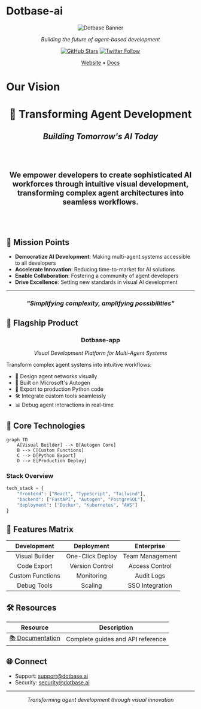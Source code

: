 # Dotbase-ai
<div align="center">

![Dotbase Banner](https://i.imgur.com/UgGWBt5.png)

*Building the future of agent-based development*

[![GitHub Stars](https://img.shields.io/github/stars/dotbase?style=flat-square&logo=github)](https://github.com/dotbase)
[![Twitter Follow](https://img.shields.io/twitter/follow/dotbaseai?style=flat-square&logo=twitter)](https://x.com/dotbase_ai)

[Website](https://dotbase.ai) • [Docs](https://dotbase.gitbook.io/dotbase)
</div>

# Our Vision

<div align="center">

# 🎯 Transforming Agent Development

## *Building Tomorrow's AI Today*

</div>

<div align="center" style="font-size: 1.2em; padding: 2em 0;">

### We empower developers to create sophisticated AI workforces through intuitive visual development, transforming complex agent architectures into seamless workflows.

</div>

## 🚀 Mission Points

- **Democratize AI Development**: Making multi-agent systems accessible to all developers
- **Accelerate Innovation**: Reducing time-to-market for AI solutions
- **Enable Collaboration**: Fostering a community of agent developers
- **Drive Excellence**: Setting new standards in visual AI development

<div align="center">

---

### *"Simplifying complexity, amplifying possibilities"*

</div>

## 🎯 Flagship Product

<div align="center">

### Dotbase-app
*Visual Development Platform for Multi-Agent Systems*

</div>

Transform complex agent systems into intuitive workflows:

- 🎨 Design agent networks visually
- 🤖 Built on Microsoft's Autogen
- 🔄 Export to production Python code
- 🛠️ Integrate custom tools seamlessly
- 📊 Debug agent interactions in real-time

## 🚀 Core Technologies

```mermaid
graph TD
    A[Visual Builder] --> B[Autogen Core]
    B --> C[Custom Functions]
    C --> D[Python Export]
    D --> E[Production Deploy]
```

### Stack Overview
```python
tech_stack = {
    "frontend": ["React", "TypeScript", "Tailwind"],
    "backend": ["FastAPI", "Autogen", "PostgreSQL"],
    "deployment": ["Docker", "Kubernetes", "AWS"]
}
```

## 🌟 Features Matrix

| Development | Deployment | Enterprise |
|:----------:|:----------:|:----------:|
| Visual Builder | One-Click Deploy | Team Management |
| Code Export | Version Control | Access Control |
| Custom Functions | Monitoring | Audit Logs |
| Debug Tools | Scaling | SSO Integration |

## 🛠️ Resources

<div align="center">

| Resource | Description |
|:--------:|-------------|
| [📚 Documentation](https://dotbase.gitbook.io/dotbase)| Complete guides and API reference |

</div>

## 🌐 Connect

- Support: support@dotbase.ai
- Security: security@dotbase.ai

<div align="center">

---

*Transforming agent development through visual innovation*

</div>
